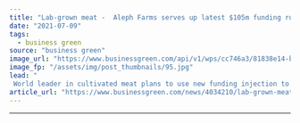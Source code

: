 ```yaml
---
title: "Lab-grown meat -  Aleph Farms serves up latest $105m funding round"
date: "2021-07-09"
tags: 
  - business green
source: "business green"
image_url: "https://www.businessgreen.com/api/v1/wps/cc746a3/81838e14-b844-4a44-8414-9d81884757a4/2/Aleph-Farms-Steak-185x114.jpg"
image_fp: "/assets/img/post_thumbnails/95.jpg"
lead: "
 World leader in cultivated meat plans to use new funding injection to expand its operations worldwide ..."
article_url: "https://www.businessgreen.com/news/4034210/lab-grown-meat-aleph-farms-serves-usd105m-funding-round"
---
```


---
